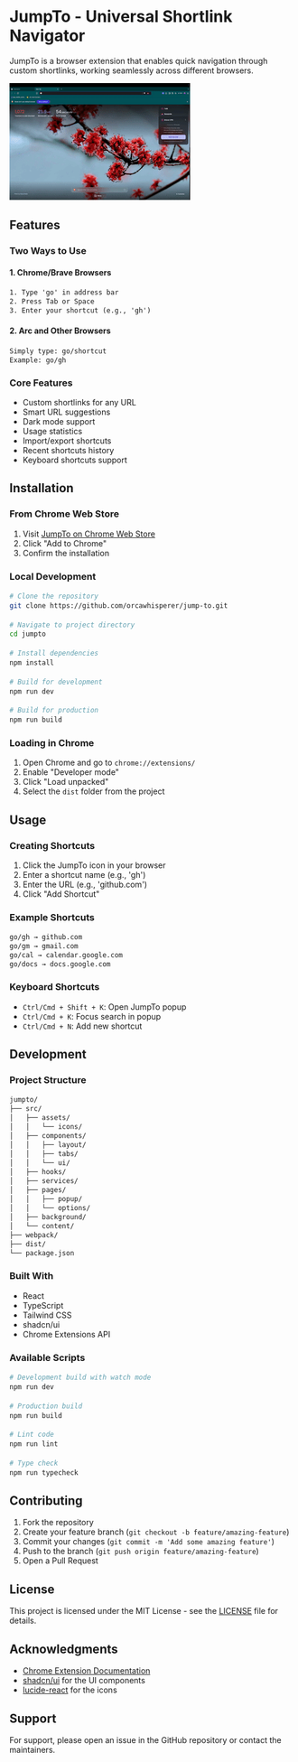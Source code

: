 # JumpTo - Universal Shortlink Navigator

JumpTo is a browser extension that enables quick navigation through custom shortlinks, working seamlessly across different browsers.

![JumpTo Demo](demo.gif)

## Features

### Two Ways to Use

#### 1. Chrome/Brave Browsers
```
1. Type 'go' in address bar
2. Press Tab or Space
3. Enter your shortcut (e.g., 'gh')
```

#### 2. Arc and Other Browsers
```
Simply type: go/shortcut
Example: go/gh
```

### Core Features
- Custom shortlinks for any URL
- Smart URL suggestions
- Dark mode support
- Usage statistics
- Import/export shortcuts
- Recent shortcuts history
- Keyboard shortcuts support

## Installation

### From Chrome Web Store
1. Visit [JumpTo on Chrome Web Store](https://chromewebstore.google.com/detail/jumpto/phcgdchicomdkpiohonofdhhafdmanhi?authuser=0&hl=en)
2. Click "Add to Chrome"
3. Confirm the installation

### Local Development
```bash
# Clone the repository
git clone https://github.com/orcawhisperer/jump-to.git

# Navigate to project directory
cd jumpto

# Install dependencies
npm install

# Build for development
npm run dev

# Build for production
npm run build
```

### Loading in Chrome
1. Open Chrome and go to `chrome://extensions/`
2. Enable "Developer mode"
3. Click "Load unpacked"
4. Select the `dist` folder from the project

## Usage

### Creating Shortcuts
1. Click the JumpTo icon in your browser
2. Enter a shortcut name (e.g., 'gh')
3. Enter the URL (e.g., 'github.com')
4. Click "Add Shortcut"

### Example Shortcuts
```
go/gh → github.com
go/gm → gmail.com
go/cal → calendar.google.com
go/docs → docs.google.com
```

### Keyboard Shortcuts
- `Ctrl/Cmd + Shift + K`: Open JumpTo popup
- `Ctrl/Cmd + K`: Focus search in popup
- `Ctrl/Cmd + N`: Add new shortcut

## Development

### Project Structure
```
jumpto/
├── src/
│   ├── assets/
│   │   └── icons/
│   ├── components/
│   │   ├── layout/
│   │   ├── tabs/
│   │   └── ui/
│   ├── hooks/
│   ├── services/
│   ├── pages/
│   │   ├── popup/
│   │   └── options/
│   ├── background/
│   └── content/
├── webpack/
├── dist/
└── package.json
```

### Built With
- React
- TypeScript
- Tailwind CSS
- shadcn/ui
- Chrome Extensions API

### Available Scripts
```bash
# Development build with watch mode
npm run dev

# Production build
npm run build

# Lint code
npm run lint

# Type check
npm run typecheck
```

## Contributing

1. Fork the repository
2. Create your feature branch (`git checkout -b feature/amazing-feature`)
3. Commit your changes (`git commit -m 'Add some amazing feature'`)
4. Push to the branch (`git push origin feature/amazing-feature`)
5. Open a Pull Request

## License

This project is licensed under the MIT License - see the [LICENSE](LICENSE) file for details.

## Acknowledgments
- [Chrome Extension Documentation](https://developer.chrome.com/docs/extensions/)
- [shadcn/ui](https://ui.shadcn.com/) for the UI components
- [lucide-react](https://lucide.dev/) for the icons

## Support

For support, please open an issue in the GitHub repository or contact the maintainers.
